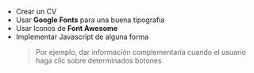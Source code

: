 - Crear un CV
- Usar **Google Fonts** para una buena tipografia
- Usar Iconos de **Font Awesome**
- Implementar Javascript de alguna forma
	> Por ejemplo, dar información complementaria cuando el usuario haga clic sobre determinados botones
